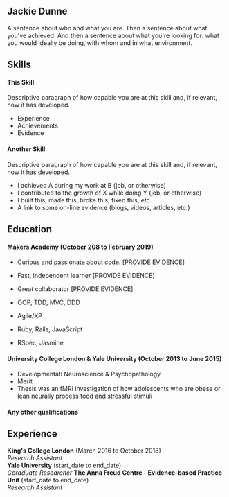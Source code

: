 ## Jackie Dunne

 
A sentence about who and what you are. Then a sentence about what you've achieved. And then a sentence about what you're looking for: what you would ideally be doing, with whom and in what environment.

## Skills

#### This Skill

Descriptive paragraph of how capable you are at this skill and, if relevant, how it has developed.

- Experience
- Achievements
- Evidence

#### Another Skill

Descriptive paragraph of how capable you are at this skill and, if relevant, how it has developed.

- I achieved A during my work at B (job, or otherwise)
- I contributed to the growth of X while doing Y (job, or otherwise)
- I built this, made this, broke this, fixed this, etc.
- A link to some on-line evidence (blogs, videos, articles, etc.)

## Education

#### Makers Academy (October 208 to February 2019)

- Curious and passionate about code. [PROVIDE EVIDENCE]
- Fast, independent learner [PROVIDE EVIDENCE]
- Great collaborator [PROVIDE EVIDENCE]

- OOP, TDD, MVC, DDD
- Agile/XP
- Ruby, Rails, JavaScript
- RSpec, Jasmine

#### University College London & Yale University  (October 2013 to June 2015)

- Developmentatl Neuroscience & Psychopathology
- Merit
- Thesis was an fMRI investigation of how adolescents who are obese or lean neurally process food and stressful stimuli 

#### Any other qualifications

## Experience

**King's College London** (March 2016 to October 2018)    
*Research Assistant*  
**Yale University** (start_date to end_date)   
*Garaduate Researcher*
**The Anna Freud Centre - Evidence-based Practice Unit** (start_date to end_date)    
*Research Assistant*
